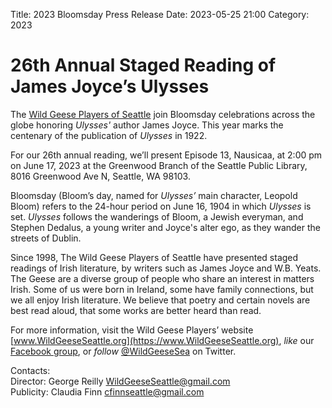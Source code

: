 Title: 2023 Bloomsday Press Release
Date: 2023-05-25 21:00
Category: 2023

# 26th Annual Staged Reading of James Joyce’s Ulysses

The [Wild Geese Players of Seattle](https://www.wildgeeseseattle.org/)
join Bloomsday celebrations across the globe
honoring *Ulysses'* author James Joyce.
This year marks the centenary of the publication of *Ulysses* in 1922.

For our 26th annual reading, we’ll present Episode 13, Nausicaa,
at 2:00 pm on June 17, 2023
at the Greenwood Branch of the Seattle Public Library,
8016 Greenwood Ave N,
Seattle, WA 98103.

Bloomsday (Bloom’s day, named for *Ulysses’* main character, Leopold Bloom)
refers to the 24-hour period on June 16, 1904 in which *Ulysses* is set.
*Ulysses* follows the wanderings of Bloom, a Jewish everyman,
and Stephen Dedalus, a young writer and Joyce's alter ego,
as they wander the streets of Dublin.



Since 1998, The Wild Geese Players of Seattle
have presented staged readings of Irish literature,
by writers such as James Joyce and W.B. Yeats.
The Geese are a diverse group of people
who share an interest in matters Irish.
Some of us were born in Ireland, some have family connections,
but we all enjoy Irish literature.
We believe that poetry and certain novels are best read aloud,
that some works are better heard than read.

For more information,
visit the Wild Geese Players’ website
[www.WildGeeseSeattle.org](https://www.WildGeeseSeattle.org),
*like* our [Facebook group](https://www.facebook.com/groups/51261017427/),
or *follow* [@WildGeeseSea](https://twitter.com/wildgeesesea) on Twitter.

Contacts: <br/>
Director: George Reilly [WildGeeseSeattle@gmail.com](mailto:WildGeeseSeattle@gmail.com)  <br/>
Publicity: Claudia Finn [cfinnseattle@gmail.com](mailto:cfinnseattle@gmail.com)

